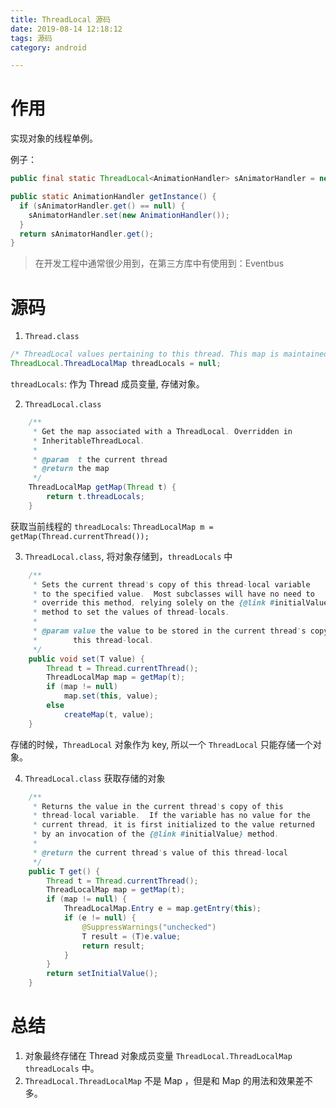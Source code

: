 ```yaml
---
title: ThreadLocal 源码
date: 2019-08-14 12:18:12
tags: 源码
category: android

---
```



# 作用

实现对象的线程单例。

例子：

```java
public final static ThreadLocal<AnimationHandler> sAnimatorHandler = new ThreadLocal<>();

public static AnimationHandler getInstance() {
  if (sAnimatorHandler.get() == null) {
    sAnimatorHandler.set(new AnimationHandler());
  }
  return sAnimatorHandler.get();
}
```

>在开发工程中通常很少用到，在第三方库中有使用到：Eventbus

# 源码

1. `Thread.class`

```java
/* ThreadLocal values pertaining to this thread. This map is maintained by the ThreadLocal class. */
ThreadLocal.ThreadLocalMap threadLocals = null;
```

`threadLocals`: 作为 Thread 成员变量, 存储对象。

2. `ThreadLocal.class`

```java
    /**
     * Get the map associated with a ThreadLocal. Overridden in
     * InheritableThreadLocal.
     *
     * @param  t the current thread
     * @return the map
     */
    ThreadLocalMap getMap(Thread t) {
        return t.threadLocals;
    }
```

获取当前线程的 `threadLocals`: `ThreadLocalMap m = getMap(Thread.currentThread());`

3. `ThreadLocal.class`, 将对象存储到，`threadLocals` 中

```java
    /**
     * Sets the current thread's copy of this thread-local variable
     * to the specified value.  Most subclasses will have no need to
     * override this method, relying solely on the {@link #initialValue}
     * method to set the values of thread-locals.
     *
     * @param value the value to be stored in the current thread's copy of
     *        this thread-local.
     */
    public void set(T value) {
        Thread t = Thread.currentThread();
        ThreadLocalMap map = getMap(t);
        if (map != null)
            map.set(this, value);
        else
            createMap(t, value);
    }
```

存储的时候，`ThreadLocal` 对象作为 key, 所以一个 `ThreadLocal` 只能存储一个对象。

4. `ThreadLocal.class` 获取存储的对象


```java
    /**
     * Returns the value in the current thread's copy of this
     * thread-local variable.  If the variable has no value for the
     * current thread, it is first initialized to the value returned
     * by an invocation of the {@link #initialValue} method.
     *
     * @return the current thread's value of this thread-local
     */
    public T get() {
        Thread t = Thread.currentThread();
        ThreadLocalMap map = getMap(t);
        if (map != null) {
            ThreadLocalMap.Entry e = map.getEntry(this);
            if (e != null) {
                @SuppressWarnings("unchecked")
                T result = (T)e.value;
                return result;
            }
        }
        return setInitialValue();
    }
```

# 总结

1. 对象最终存储在 Thread 对象成员变量 `ThreadLocal.ThreadLocalMap threadLocals` 中。
2. `ThreadLocal.ThreadLocalMap` 不是 Map ，但是和 Map 的用法和效果差不多。

